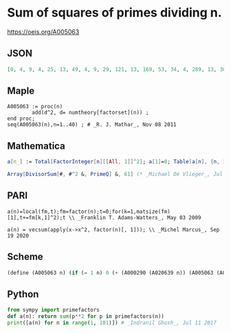 # Sum of squares of primes dividing n\.
https://oeis.org/A005063
## JSON
```JSON
[0, 4, 9, 4, 25, 13, 49, 4, 9, 29, 121, 13, 169, 53, 34, 4, 289, 13, 361, 29, 58, 125, 529, 13, 25, 173, 9, 53, 841, 38, 961, 4, 130, 293, 74, 13, 1369, 365, 178, 29, 1681, 62, 1849, 125, 34, 533, 2209, 13, 49, 29, 298, 173, 2809, 13, 146, 53, 370, 845, 3481, 38, 3721]
```
## Maple
```Maple
A005063 := proc(n)
        add(d^2, d= numtheory[factorset](n)) ;
end proc;
seq(A005063(n),n=1..40) ; # _R. J. Mathar_, Nov 08 2011
```
## Mathematica
```Mathematica
a[n_] := Total[FactorInteger[n][[All, 1]]^2]; a[1]=0; Table[a[n], {n, 1, 60}] (* _Jean-François Alcover_, Mar 20 2017 *)
```
```Mathematica
Array[DivisorSum[#, #^2 &, PrimeQ] &, 61] (* _Michael De Vlieger_, Jul 11 2017 *)
```
## PARI
```PARI
a(n)=local(fm,t);fm=factor(n);t=0;for(k=1,matsize(fm)[1],t+=fm[k,1]^2);t \\ _Franklin T. Adams-Watters_, May 03 2009
```
```PARI
a(n) = vecsum(apply(x->x^2, factor(n)[, 1])); \\ _Michel Marcus_, Sep 19 2020
```
## Scheme
```Scheme
(define (A005063 n) (if (= 1 n) 0 (+ (A000290 (A020639 n)) (A005063 (A028234 n))))) ;; _Antti Karttunen_, Jul 10 2017
```
## Python
```Python
from sympy import primefactors
def a(n): return sum(p**2 for p in primefactors(n))
print([a(n) for n in range(1, 101)]) # _Indranil Ghosh_, Jul 11 2017
```
